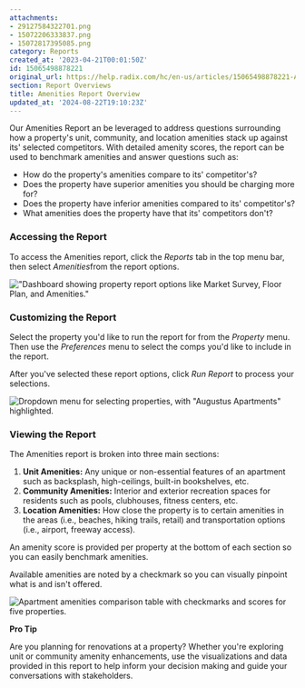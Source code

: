 ```yaml
---
attachments:
- 29127584322701.png
- 15072206333837.png
- 15072817395085.png
category: Reports
created_at: '2023-04-21T00:01:50Z'
id: 15065498878221
original_url: https://help.radix.com/hc/en-us/articles/15065498878221-Amenities-Report-Overview
section: Report Overviews
title: Amenities Report Overview
updated_at: '2024-08-22T19:10:23Z'
---
```


Our Amenities Report an be leveraged to address questions surrounding how a property's unit, community, and location amenities stack up against its' selected competitors. With detailed amenity scores, the report can be used to benchmark amenities and answer questions such as:

* How do the property's amenities compare to its' competitor's?
* Does the property have superior amenities you should be charging more for?
* Does the property have inferior amenities compared to its' competitor's?
* What amenities does the property have that its' competitors don't?

### Accessing the Report

To access the Amenities report, click the *Reports* tab in the top menu bar, then select *Amenities*from the report options.

!["Dashboard showing property report options like Market Survey, Floor Plan, and Amenities."](attachments/29127584322701.png)

### Customizing the Report

Select the property you'd like to run the report for from the *Property* menu. Then use the *Preferences* menu to select the comps you'd like to include in the report.

After you've selected these report options, click *Run Report* to process your selections.

![Dropdown menu for selecting properties, with "Augustus Apartments" highlighted.](attachments/15072206333837.png)

### Viewing the Report

The Amenities report is broken into three main sections:

1. **Unit Amenities:** Any unique or non-essential features of an apartment such as backsplash, high-ceilings, built-in bookshelves, etc.
2. **Community Amenities:** Interior and exterior recreation spaces for residents such as pools, clubhouses, fitness centers, etc.
3. **Location Amenities:** How close the property is to certain amenities in the areas (i.e., beaches, hiking trails, retail) and transportation options (i.e., airport, freeway access).

An amenity score is provided per property at the bottom of each section so you can easily benchmark amenities.

Available amenities are noted by a checkmark so you can visually pinpoint what is and isn't offered.

![Apartment amenities comparison table with checkmarks and scores for five properties.](attachments/15072817395085.png)

**Pro Tip**

Are you planning for renovations at a property? Whether you're exploring unit or community amenity enhancements, use the visualizations and data provided in this report to help inform your decision making and guide your conversations with stakeholders.